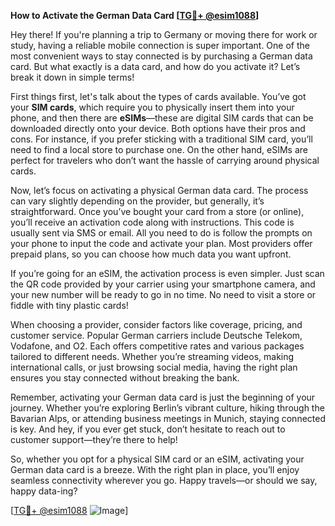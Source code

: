 **How to Activate the German Data Card [[TG💪+ @esim1088](https://t.me/s/esim1088)]**

Hey there! If you're planning a trip to Germany or moving there for work or study, having a reliable mobile connection is super important. One of the most convenient ways to stay connected is by purchasing a German data card. But what exactly is a data card, and how do you activate it? Let’s break it down in simple terms!

First things first, let's talk about the types of cards available. You’ve got your **SIM cards**, which require you to physically insert them into your phone, and then there are **eSIMs**—these are digital SIM cards that can be downloaded directly onto your device. Both options have their pros and cons. For instance, if you prefer sticking with a traditional SIM card, you’ll need to find a local store to purchase one. On the other hand, eSIMs are perfect for travelers who don’t want the hassle of carrying around physical cards.

Now, let’s focus on activating a physical German data card. The process can vary slightly depending on the provider, but generally, it’s straightforward. Once you’ve bought your card from a store (or online), you’ll receive an activation code along with instructions. This code is usually sent via SMS or email. All you need to do is follow the prompts on your phone to input the code and activate your plan. Most providers offer prepaid plans, so you can choose how much data you want upfront.

If you’re going for an eSIM, the activation process is even simpler. Just scan the QR code provided by your carrier using your smartphone camera, and your new number will be ready to go in no time. No need to visit a store or fiddle with tiny plastic cards!

When choosing a provider, consider factors like coverage, pricing, and customer service. Popular German carriers include Deutsche Telekom, Vodafone, and O2. Each offers competitive rates and various packages tailored to different needs. Whether you’re streaming videos, making international calls, or just browsing social media, having the right plan ensures you stay connected without breaking the bank.

Remember, activating your German data card is just the beginning of your journey. Whether you’re exploring Berlin’s vibrant culture, hiking through the Bavarian Alps, or attending business meetings in Munich, staying connected is key. And hey, if you ever get stuck, don’t hesitate to reach out to customer support—they’re there to help!

So, whether you opt for a physical SIM card or an eSIM, activating your German data card is a breeze. With the right plan in place, you’ll enjoy seamless connectivity wherever you go. Happy travels—or should we say, happy data-ing?

[[TG💪+ @esim1088](https://t.me/s/esim1088) ![Image](https://i.postimg.cc/Y0z9fWf4/image.png)]